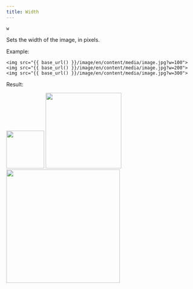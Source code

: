 ```yaml
---
title: Width
---
```


`w`

Sets the width of the image, in pixels.

Example:

```twig
<img src="{{ base_url() }}/image/en/content/media/image.jpg?w=100">
<img src="{{ base_url() }}/image/en/content/media/image.jpg?w=200">
<img src="{{ base_url() }}/image/en/content/media/image.jpg?w=300">
```

Result:

<img width="100" class="inline" src="[base_url]/image/en/content/media/image.jpg?q=70&w=100&dpr=2" />
<img width="200" class="inline" src="[base_url]/image/en/content/media/image.jpg?q=70&w=200&dpr=2" />
<img width="300" class="inline" src="[base_url]/image/en/content/media/image.jpg?q=70&w=300&dpr=2" />
